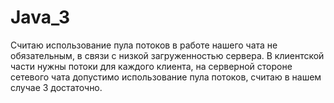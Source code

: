 # Java_3
Считаю использование пула потоков в работе нашего чата не обязательным, в связи с низкой загруженностью сервера. 
В клиентской части нужны потоки для каждого клиента, на серверной стороне сетевого чата допустимо использование пула потоков, считаю в нашем случае 3 достаточно.
